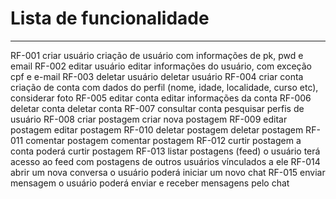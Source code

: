 
<h1> Lista de funcionalidade</h1>
<hr>
RF-001  criar usuário	criação de usuário com informações de pk, pwd e email
RF-002	editar usuário	editar informações do usuário, com exceção cpf e e-mail
RF-003	deletar usuário	deletar usuário
RF-004	criar conta	criação de conta com dados do perfil (nome, idade, localidade, curso etc), considerar foto
RF-005	editar conta	editar informações da conta
RF-006	deletar conta	deletar conta
RF-007	consultar conta	pesquisar perfis de usuário 
RF-008	criar postagem	criar nova postagem
RF-009	editar postagem	editar postagem
RF-010	deletar postagem	deletar postagem
RF-011	comentar postagem	comentar postagem
RF-012	curtir postagem	a conta poderá curtir postagem
RF-013	listar postagens (feed)	o usuário terá acesso ao feed com postagens de outros usuários vínculados a ele
RF-014	abrir um nova conversa	o usuário poderá iniciar um novo chat
RF-015	enviar mensagem	o usuário poderá enviar e receber mensagens pelo chat
